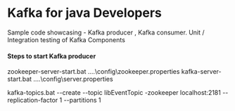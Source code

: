 # Kafka for java Developers 

Sample code showcasing - Kafka producer , Kafka consumer. Unit / Integration testing of Kafka Components


#### Steps to start Kafka producer 
zookeeper-server-start.bat ..\..\config\zookeeper.properties
kafka-server-start.bat ..\..\config\server.properties



kafka-topics.bat --create --topic libEventTopic -zookeeper localhost:2181 --replication-factor 1 --partitions 1